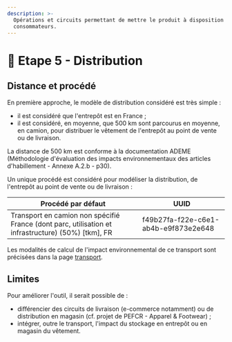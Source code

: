 ```yaml
---
description: >-
  Opérations et circuits permettant de mettre le produit à disposition des
  consommateurs.
---
```


# 🚚 Etape 5 - Distribution

## Distance et procédé

En première approche, le modèle de distribution considéré est très simple :

* il est considéré que l'entrepôt est en France ;
* il est considéré, en moyenne, que 500 km sont parcourus en moyenne, en camion, pour distribuer le vêtement de l'entrepôt au point de vente ou de livraison.

La distance de 500 km est conforme à la documentation ADEME (Méthodologie d'évaluation des impacts environnementaux des articles d'habillement - Annexe A.2.b - p30).

Un unique procédé est considéré pour modéliser la distribution, de l'entrepôt au point de vente ou de livraison :

| Procédé par défaut                                                                                  | UUID                                 |
| --------------------------------------------------------------------------------------------------- | ------------------------------------ |
| Transport en camion non spécifié France (dont parc, utilisation et infrastructure) (50%) \[tkm], FR | f49b27fa-f22e-c6e1-ab4b-e9f873e2e648 |

Les modalités de calcul de l'impact environnemental de ce transport sont précisées dans la page [transport](../parametres-transverses/transport.md).

## Limites

Pour améliorer l'outil, il serait possible de :

* différencier des circuits de livraison (e-commerce notamment) ou de distribution en magasin (cf. projet de PEFCR - Apparel & Footwear) ;
* intégrer, outre le transport, l'impact du stockage en entrepôt ou en magasin du vêtement.
